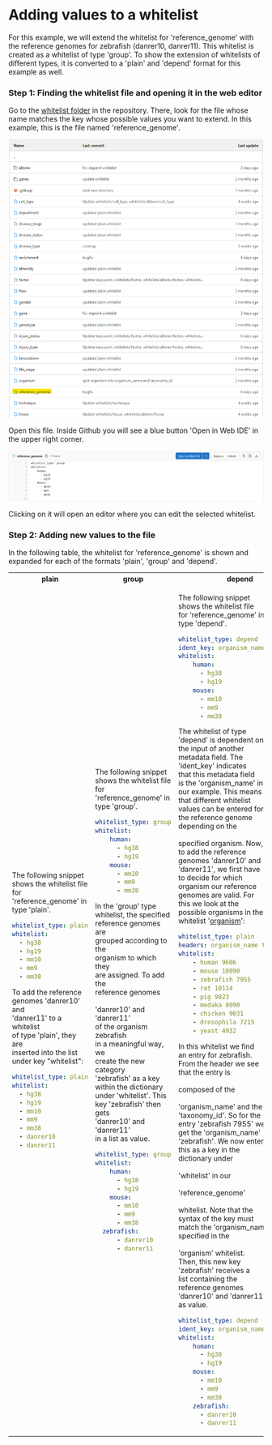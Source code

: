 # Adding values to a whitelist

For this example, we will extend the whitelist for 'reference_genome' with the reference genomes for zebrafish (danrer10, danrer11). This whitelist is created as a whitelist of type 'group'. To show the extension of whitelists of different types, it is converted to a 'plain' and 'depend' format for this example as well.

### Step 1: Finding the whitelist file and opening it in the web editor

Go to the [whitelist folder](https://gitlab.gwdg.de/loosolab/software/metadata-organizer/-/tree/main/whitelists) in the repository. There, look for the file whose name matches the key whose possible values you want to extend. In this example, this is the file named 'reference_genome'.

![](images/whitelist_selection.png)

Open this file. Inside Github you will see a blue button 'Open in Web IDE' in the upper right corner. 

![](images/web-ide.png)

Clicking on it will open an editor where you can edit the selected whitelist.

### Step 2: Adding new values to the file

In the following table, the whitelist for 'reference_genome' is shown and expanded for each of the formats 'plain', 'group' and 'depend'.

<table>
<tr>
<th>
plain
</th>
<th>
group
</th>
<th>
depend
</th>
</tr>
<tr>
<td> 
<div>

The following snippet <br>
shows the whitelist file <br>
for 'reference_genome' in<br> 
type 'plain'.

```yaml
whitelist_type: plain
whitelist:
  - hg38
  - hg19
  - mm10
  - mm9
  - mm38
```

To add the reference <br>
genomes 'danrer10' and <br>
'danrer11' to a whitelist<br> 
of type 'plain', they are<br> 
inserted into the list <br>
under key "whitelist":

```yaml
whitelist_type: plain
whitelist:
  - hg38
  - hg19
  - mm10
  - mm9
  - mm38
  - danrer10
  - danrer11
```

</div>
</td> 
<td> 
<div>

The following snippet <br>
shows the whitelist file <br>
for 'reference_genome' in<br> 
type 'group'.

```yaml
whitelist_type: group
whitelist:
    human:
      - hg38
      - hg19
    mouse:
      - mm10
      - mm9
      - mm38
```

In the 'group' type <br>
whitelist, the specified<br> 
reference genomes are <br>
grouped according to the <br>
organism to which they <br>
are assigned. To add the <br>
reference genomes <br>   
'danrer10' and 'danrer11'<br> 
of the organism zebrafish<br> 
in a meaningful way, we <br>
create the new category <br>
'zebrafish' as a key <br>
within the dictionary <br>
under 'whitelist'. This <br>
key 'zebrafish' then gets<br> 
'danrer10' and 'danrer11'<br> 
in a list as value.

```yaml
whitelist_type: group
whitelist:
    human:
      - hg38
      - hg19
    mouse:
      - mm10
      - mm9
      - mm38
  zebrafish:
      - danrer10
      - danrer11
```

</div>
</td>
<td markdown="1"> 

The following snippet <br>
shows the whitelist file <br>
for 'reference_genome' in<br> 
type 'depend'.

```yaml
whitelist_type: depend
ident_key: organism_name
whitelist:
    human:
      - hg38
      - hg19
    mouse:
      - mm10
      - mm9
      - mm38
```

The whitelist of type <br>
'depend' is dependent on <br>
the input of another <br>
metadata field. The <br> 
'ident_key' indicates <br>
that this metadata field <br>
is the 'organism_name' in<br> 
our example. This means <br>
that different whitelist <br>
values can be entered for<br> 
the reference genome <br>
depending on the <br>    
specified organism. Now, <br>
to add the reference <br>
genomes 'danrer10' and <br>
'danrer11', we first have<br> 
to decide for which <br> 
organism our reference <br>
genomes are valid. For <br>
this we look at the <br> 
possible organisms in the<br>
 whitelist '[organism](https://gitlab.gwdg.de/loosolab/software/metadata-organizer/-/blob/main/whitelists/organism)':

```yaml
whitelist_type: plain
headers: organism_name taxonomy_id
whitelist:
    - human 9606
    - mouse 10090
    - zebrafish 7955
    - rat 10114
    - pig 9823
    - medaka 8090
    - chicken 9031
    - drosophila 7215
    - yeast 4932
```

In this whitelist we find<br>
an entry for zebrafish. <br>
From the header we see <br>
that the entry is <br>   
composed of the <br>     
'organism_name' and the <br>
'taxonomy_id'. So for the<br> 
entry 'zebrafish 7955' we<br> 
get the 'organism_name' <br>
'zebrafish'. We now enter<br> 
this as a key in the <br>
dictionary under <br>    
'whitelist' in our <br>  
'reference_genome' <br>  
whitelist. Note that the <br>
syntax of the key must <br>
match the 'organism_name'<br> 
specified in the <br>    
'organism' whitelist. <br>
Then, this new key <br>
'zebrafish' receives a <br>
list containing the <br>
reference genomes <br>
'danrer10' and 'danrer11'<br> 
as value.

```yaml
whitelist_type: depend
ident_key: organism_name
whitelist:
    human:
      - hg38
      - hg19
    mouse:
      - mm10
      - mm9
      - mm38
    zebrafish:
      - danrer10
      - danrer11
```

</td>
</tr>
</table>
